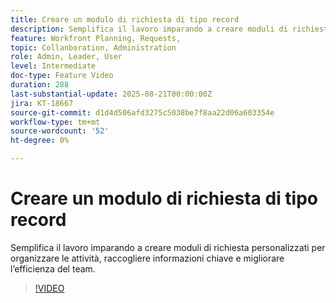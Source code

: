```yaml
---
title: Creare un modulo di richiesta di tipo record
description: Semplifica il lavoro imparando a creare moduli di richiesta personalizzati per organizzare le attività, raccogliere informazioni chiave e migliorare l’efficienza del team.
feature: Workfront Planning, Requests,
topic: Collanboration, Administration
role: Admin, Leader, User
level: Intermediate
doc-type: Feature Video
duration: 288
last-substantial-update: 2025-08-21T00:00:00Z
jira: KT-18667
source-git-commit: d1d4d506afd3275c5038be7f8aa22d06a603354e
workflow-type: tm+mt
source-wordcount: '52'
ht-degree: 0%

---
```



# Creare un modulo di richiesta di tipo record

Semplifica il lavoro imparando a creare moduli di richiesta personalizzati per organizzare le attività, raccogliere informazioni chiave e migliorare l’efficienza del team.

>[!VIDEO](https://video.tv.adobe.com/v/3471080/?learn=on&enablevpops)
